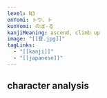 ```yaml
---
level: N3
onYomi: トウ、ト
kunYomi: のぼ-る
kanjiMeaning: ascend, climb up
image: "[[登.jpg]]"
tagLinks:
  - "[[kanji]]"
  - "[[japanese]]"
---
```

## character analysis